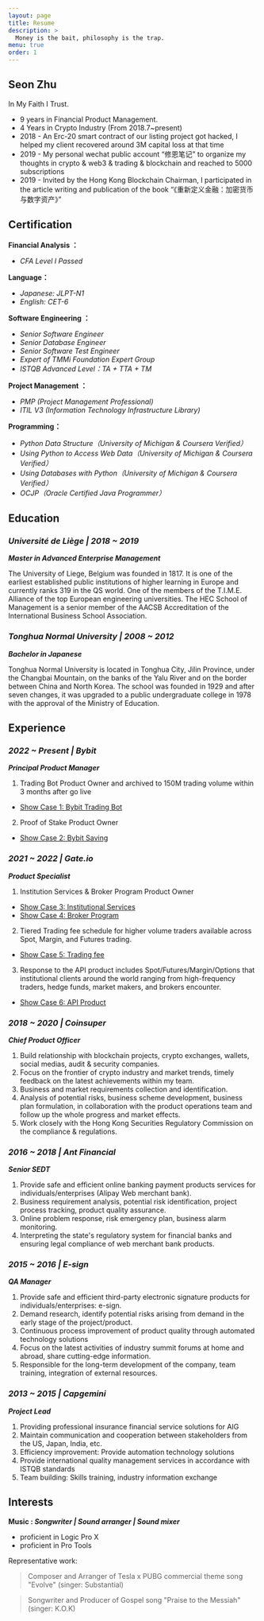 ```yaml
---
layout: page
title: Resume
description: >
  Money is the bait, philosophy is the trap.
menu: true
order: 1
---
```


## Seon Zhu 

In My Faith I Trust.

* 9 years in Financial Product Management.
* 4 Years in Crypto Industry (From 2018.7~present)
* 2018 - An Erc-20 smart contract of our listing project got hacked, I helped my client recovered around 3M capital loss at that time
* 2019 - My personal wechat public account “修恩笔记” to organize my thoughts in crypto & web3 & trading & blockchain and reached to 5000 subscriptions
* 2019 - Invited by the Hong Kong Blockchain Chairman, I participated in the article writing and publication of the book “《重新定义金融：加密货币与数字资产》”


## Certification


**Financial Analysis ：**

* _CFA Level I Passed_


**Language：**

* _Japanese: JLPT-N1_
* _English: CET-6_

**Software Engineering ：**

* _Senior Software Engineer_
* _Senior Database Engineer_
* _Senior Software Test Engineer_ 
* _Expert of TMMi Foundation Expert Group_
* _ISTQB Advanced Level：TA + TTA + TM_


**Project Management ：**

* _PMP (Project Management Professional)_
* _ITIL V3 (Information Technology Infrastructure Library)_

**Programming：**

* _Python Data Structure（University of Michigan & Coursera Verified）_
* _Using Python to Access Web Data（University of Michigan & Coursera Verified）_
* _Using Databases with Python（University of Michigan & Coursera Verified）_
* _OCJP（Oracle Certified Java Programmer）_

## Education

### _Université de Liège | 2018 ~ 2019_

**_Master in Advanced Enterprise Management_**

The University of Liege, Belgium was founded in 1817. It is one of the earliest established public institutions of higher learning in Europe and currently ranks 319 in the QS world. One of the members of the T.I.M.E. Alliance of the top European engineering universities. The HEC School of Management is a senior member of the AACSB Accreditation of the International Business School Association.


### _Tonghua Normal University  | 2008 ~ 2012_ 

**_Bachelor in Japanese_**

Tonghua Normal University is located in Tonghua City, Jilin Province, under the Changbai Mountain, on the banks of the Yalu River and on the border between China and North Korea. The school was founded in 1929 and after seven changes, it was upgraded to a public undergraduate college in 1978 with the approval of the Ministry of Education. 



## Experience
### _2022 ~ Present | Bybit_ 

**_Principal Product Manager_**

1. Trading Bot Product Owner and archived to 150M trading volume within 3 months after go live
 * [Show Case 1: Bybit Trading Bot](https://www.bybit.com/en-US/tradingbot) 
2. Proof of Stake Product Owner 
 * [Show Case 2: Bybit Saving](https://www.bybit.com/en-US/earn/savings) 


### _2021 ~ 2022 | Gate.io_ 

**_Product Specialist_**

1.	Institution Services & Broker Program Product Owner
 * [Show Case 3: Institutional Services](https://www.gate.io/institution)
 * [Show Case 4: Broker Program](https://www.gate.io/broker_program)

2. Tiered Trading fee schedule for higher volume traders available across Spot, Margin, and Futures trading.
 * [Show Case 5: Trading fee](https://www.gate.io/zh/fee)

3. Response to the API product includes Spot/Futures/Margin/Options that institutional clients around the world ranging from high-frequency traders, hedge funds, market makers, and brokers encounter.
 * [Show Case 6: API Product](https://www.gate.io/zh/developers)


### _2018 ~ 2020 | Coinsuper_ 

**_Chief Product Officer_**

1.	Build relationship with blockchain projects, crypto exchanges, wallets, social medias, audit & security companies. 
2. Focus on the frontier of crypto industry and market trends, timely feedback on the latest achievements within my team.
3.	Business and market requirements collection and identification.
4. Analysis of potential risks, business scheme development, business plan formulation, in collaboration with the product operations team and follow up the whole progress and market effects.
3.	Work closely with the Hong Kong Securities Regulatory Commission on the compliance & regulations.

### _2016 ~ 2018 | Ant Financial_ 

**_Senior SEDT_**

1.	Provide safe and efficient online banking payment products services for individuals/enterprises (Alipay Web merchant bank).
2.	Business requirement analysis, potential risk identification, project process tracking, product quality assurance.
3.	Online problem response, risk emergency plan, business alarm monitoring.
4.	Interpreting the state's regulatory system for financial banks and ensuring legal compliance of web merchant bank products.

### _2015 ~ 2016 | E-sign_ 

**_QA Manager_**

1.	Provide safe and efficient third-party electronic signature products for individuals/enterprises: e-sign.
2.	Demand research, identify potential risks arising from demand in the early stage of the project/product.
3.	Continuous process improvement of product quality through automated technology solutions
4.	Focus on the latest activities of industry summit forums at home and abroad, share cutting-edge information.
5.	Responsible for the long-term development of the company, team training, integration of external resources.


### _2013 ~ 2015 | Capgemini_ 

**_Project Lead_**

1.	Providing professional insurance financial service solutions for AIG
2.	Maintain communication and cooperation between stakeholders from the US, Japan, India, etc.
3.	Efficiency improvement: Provide automation technology solutions
4.	Provide international quality management services in accordance with ISTQB standards
5.	Team building: Skills training, industry information exchange



## Interests
**Music : _Songwriter | Sound arranger | Sound mixer_**

* proficient in Logic Pro X 
* proficient in Pro Tools 

Representative work:

> Composer and Arranger of Tesla x PUBG commercial theme song "Evolve" (singer: Substantial)

> Songwriter and Producer of Gospel song "Praise to the Messiah" (singer: K.O.K)
